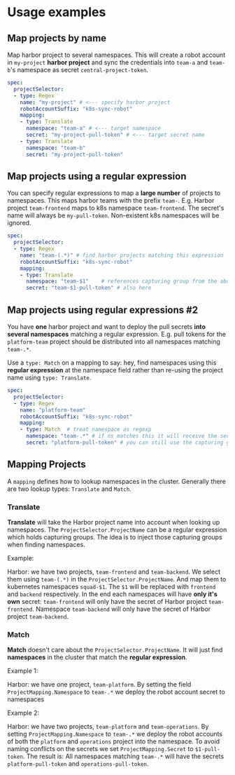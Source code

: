 # Usage examples

## Map projects by name

Map harbor project to several namespaces. This will create a robot account in `my-project` **harbor project** and sync the credentials into `team-a` and `team-b`'s namespace as secret `central-project-token`.

```yml
spec:
  projectSelector:
  - type: Regex
    name: "my-project" # <--- specify harbor project
    robotAccountSuffix: "k8s-sync-robot"
    mapping:
    - type: Translate
      namespace: "team-a" # <--- target namespace
      secret: "my-project-pull-token" # <--- target secret name
    - type: Translate
      namespace: "team-b"
      secret: "my-project-pull-token"
```



## Map projects using a regular expression

You can specify regular expressions to map a **large number** of projects to namespaces. This maps harbor teams with the prefix `team-`. E.g. Harbor project `team-frontend` maps to k8s namespace `team-frontend`. The secret's name will always be `my-pull-token`. Non-existent k8s namespaces will be ignored.

```yaml
spec:
  projectSelector:
  - type: Regex
    name: "team-(.*)" # find harbor projects matching this expression
    robotAccountSuffix: "k8s-sync-robot"
    mapping:
    - type: Translate
      namespace: "team-$1"    # references capturing group from the above projectSelector.name
      secret: "team-$1-pull-token" # also here
```



## Map projects using regular expressions #2

You have **one** harbor project and want to deploy the pull secrets **into several namespaces** matching a regular expression. E.g. pull tokens for the `platform-team` project should be distributed into all namespaces matching `team-.*`.

Use a `type: Match` on a mapping to say: hey, find namespaces using this **regular expression** at the namespace field rather than re-using the project name using `type: Translate`.


```yaml
spec:
  projectSelector:
  - type: Regex
    name: "platform-team"
    robotAccountSuffix: "k8s-sync-robot"
    mapping:
    - type: Match  # treat namespace as regexp
      namespace: "team-.*" # if ns matches this it will receive the secret
      secret: "platform-pull-token" # you can still use the capturing group from projectSelector.Name here
```

## Mapping Projects

A `mapping` defines how to lookup namespaces in the cluster. Generally there are two lookup types: `Translate` and `Match`.

### Translate
**Translate** will take the Harbor project name into account when looking up namespaces. The `ProjectSelector.ProjectName` can be a regular expression which holds capturing groups. The idea is to inject those capturing groups when finding namespaces.

Example:

Harbor: we have two projects, `team-frontend` and `team-backend`. We select them using `team-(.*)` in the `ProjectSelector.ProjectName`. And map them to kubernetes namespaces `squad-$1`. The `$1` will be replaced with `frontend` and `backend` respectively. In the end each namespaces will have **only it's own** secret: `team-frontend` will only have the secret of Harbor project `team-frontend`. Namespace `team-backend` will only have the secret of Harbor project `team-backend`.

### Match
**Match** doesn't care about the `ProjectSelector.ProjectName`. It will just find **namespaces** in the cluster that match the **regular expression**.

Example 1:

Harbor: we have one project, `team-platform`. By setting the field `ProjectMapping.Namespace` to `team-.*` we deploy the robot account secret to namespaces

Example 2:

Harbor: we have two projects, `team-platform` and `team-operations`. By setting `ProjectMapping.Namespace` to `team-.*` we deploy the robot accounts of both the `platform` and `operations` project into the namespace. To avoid naming conflicts on the secrets we set `ProjectMapping.Secret` to `$1-pull-token`. The result is: All namespaces matching `team-.*` will have the secrets `platform-pull-token` and `operations-pull-token`.

